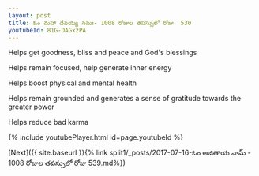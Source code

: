 ```yaml
---
layout: post
title: ఓం మహా దేవయ్య నమః- 1008 రోజుల తపస్సులో రోజు  530
youtubeId: 81G-DAGxzPA
---
```

 
 
Helps get goodness, bliss and peace and God's blessings
 
Helps remain focused, help generate inner energy 
 
Helps boost physical and mental health 
 
Helps remain grounded and generates a sense of gratitude towards the greater power 
 
Helps reduce bad karma
 
 
 
 


{% include youtubePlayer.html id=page.youtubeId %}
 
[Next]({{ site.baseurl }}{% link  split1/_posts/2017-07-16-ఓం అజితాయ నామ్ - 1008 రోజుల తపస్సులో రోజు  539.md%})
 
